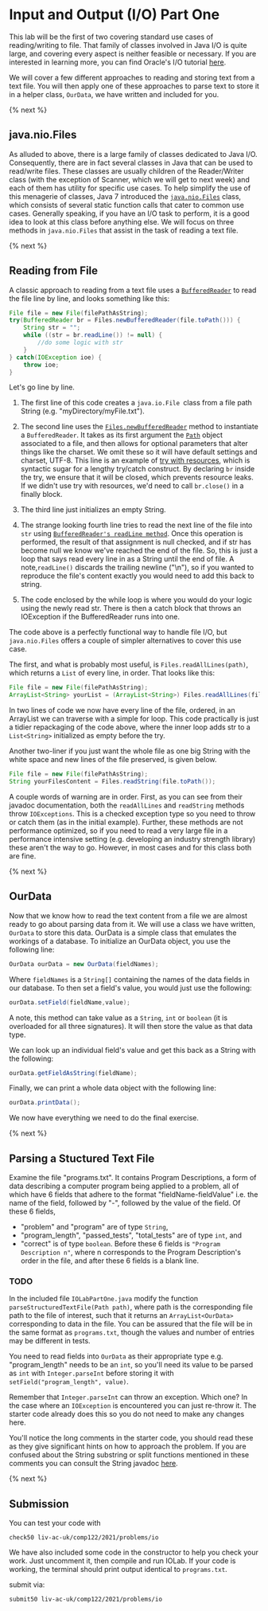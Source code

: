 # Input and Output (I/O) Part One

This lab will be the first of two covering standard use cases of reading/writing to file. That family of classes involved in Java I/O is quite large, and covering every aspect is
neither feasible or necessary. If you are interested in learning more, you can find Oracle's I/O tutorial [here](https://docs.oracle.com/javase/tutorial/essential/io/).

We will cover a few different approaches to reading and storing text from a text file. You will then apply one
of these approaches to parse text to store it in a helper class, `OurData`, we have written and included for you.

{% next %}


## java.nio.Files
As alluded to above, there is a large family of classes dedicated to Java I/O. Consequently, there are in fact several classes in Java
that can be used to read/write files. These classes are usually children of the Reader/Writer class (with the exception of Scanner, which we will get to next week)
and each of them has utility for specific use cases. To help simplify the use of this menagerie of classes, Java 7 introduced the [`java.nio.Files`](https://docs.oracle.com/javase/8/docs/api/java/nio/file/Files.html) class,
which consists of several static function calls that cater to common use cases. Generally speaking, if you have an I/O task to perform, it is a good idea to look
at this class before anything else. We will focus on three methods in `java.nio.Files` that assist in the task of reading a text file.

{% next %}

## Reading from File

A classic approach to reading from a text file uses a
[`BufferedReader`](https://docs.oracle.com/javase/10/docs/api/java/io/BufferedReader.html) to read the file line by line, and looks something like this:


```java
File file = new File(filePathAsString);
try(BufferedReader br = Files.newBufferedReader(file.toPath())) {
    String str = "";
    while ((str = br.readLine()) != null) {
        //do some logic with str
    }
} catch(IOException ioe) {
    throw ioe;
}
```
Let's go line by line.

1. The first line of this code creates a `java.io.File `class from a file path String (e.g. "myDirectory/myFile.txt"). 

2. The second line uses the [`Files.newBufferedReader`](https://docs.oracle.com/javase/8/docs/api/java/nio/file/Files.html#newBufferedReader-java.nio.file.Path-) method to instantiate a `BufferedReader`. It takes as its first argument the [`Path`](https://docs.oracle.com/javase/8/docs/api/java/nio/file/Path.html) object
associated to a file, and then allows for optional parameters that alter things like the charset. We omit these so it will have default settings and charset, UTF-8.
This line is an example of [try with resources](https://docs.oracle.com/javase/tutorial/essential/exceptions/tryResourceClose.html), which is syntactic sugar for a lengthy try/catch construct. By declaring `br` inside the try, we ensure that it will be closed, which prevents resource leaks. If we didn't use try with resources, we'd need to call `br.close()` in a finally block.

3. The third line just initializes an empty String.

4. The strange looking fourth line tries to read the next line of the file into `str` using [`BufferedReader's readLine method`](https://docs.oracle.com/javase/10/docs/api/java/io/BufferedReader.html#readLine()). Once this operation is performed,
the result of that assignment is null checked, and if str has become null we know we've reached the end of the file. So, this is just a loop that says
read every line in as a String until the end of file. A note,`readLine()` discards the trailing newline ("\n"), so if you wanted to reproduce the file's content exactly you would need to add this back to string.

5. The code enclosed by the while loop is where you would do your logic using the newly read str. There is then a catch block that throws an IOException if the BufferedReader runs
into one.

The code above is a perfectly functional way to handle file I/O, but `java.nio.Files` offers a couple of simpler alternatives to cover this use case.

The first, and what is probably most useful, is `Files.readAllLines(path)`, which returns a `List` of every line, in order.
That looks like this:

```java
File file = new File(filePathAsString);
ArrayList<String> yourList = (ArrayList<String>) Files.readAllLines(file.toPath());
```

In two lines of code we now have every line of the file, ordered, in an ArrayList we can traverse with a simple for loop. This code practically is just a tidier repackaging
of the code above, where the inner loop adds str to a `List<String>` initialized as empty before the try. 

Another two-liner if you just want the whole file as one big String with the white space and new lines of the file preserved, is given below.
```java
File file = new File(filePathAsString);
String yourFilesContent = Files.readString(file.toPath());
```
A couple words of warning are in order.
First, as you can see from their javadoc documentation, both the `readAllLines` and `readString` methods throw `IOExceptions`. This is a checked exception type so you need to throw or catch them (as in the initial example).
Further, these methods are not performance optimized, so if you need
to read a very large file in a performance intensive setting (e.g. developing an industry strength library) these aren't the way to go. However, in most cases and for this class both are fine.

{% next %}


## OurData
Now that we know how to read the text content from a file we are almost ready to go about parsing data from it. We will use a class we have written, `OurData` to store this data. OurData is a simple class that emulates the workings of a database. To initialize an OurData object, you use the following line:
```java
OurData ourData = new OurData(fieldNames);
```
Where `fieldNames` is a `String[]` containing the names of the data fields in our database.
To then set a field's value, you would just use the following:
```java
ourData.setField(fieldName,value);
```
A note, this method can take value as a `String`, `int` or `boolean` (it is overloaded for all three signatures). It will then store the value as that data type. 

We can look up an individual field's value and get this back as a String with the following:
```java
ourData.getFieldAsString(fieldName);
```

Finally, we can print a whole data object with the following line:
```java
ourData.printData();
```

We now have everything we need to do the final exercise.

{% next %}

## Parsing a Stuctured Text File

Examine the file "programs.txt". It contains Program Descriptions, a form of data describing a computer program being applied to a problem, all of which have 6 fields that 
adhere to the format "fieldName-fieldValue" i.e. the name of the field, followed by "-", followed by the value of the field.
Of these 6 fields, 
- "problem" and "program"  are of type `String`, 
- "program_length", "passed_tests", "total_tests" are of type `int`, and 
- "correct" is of type `boolean`.
Before these 6 fields is `"Program Description n"`, where n corresponds to the Program Description's order in the file, and after these 6 fields is a blank line.

### TODO
In the included file `IOLabPartOne.java` modify the function `parseStructuredTextFile(Path path)`, where path is the corresponding file path to the file of interest, such that
it returns an `ArrayList<OurData>` corresponding to data in the file. You can be assured that the file will be in the same format as 
`programs.txt`, though the values and number of entries may be different in tests. 

You need to read fields into `OurData` as their appropriate type
e.g. "program_length" needs to be an `int`, so you'll need its value to be parsed as `int` with `Integer.parseInt` before storing it with `setField("program_length", value)`.

Remember that `Integer.parseInt` can throw an exception. Which one?
In the case where an `IOException` is encountered you can just re-throw it. The starter code already does this
so you do not need to make any changes here.

You'll notice the long comments in the starter code, you should read these as they give significant hints on how to approach the problem. If you are confused
about the String substring or split functions mentioned in these comments you can consult the String javadoc [here](https://docs.oracle.com/en/java/javase/11/docs/api/java.base/java/lang/String.html).


{% next %}


## Submission
You can test your code with 

```
check50 liv-ac-uk/comp122/2021/problems/io
```

We have also included some code in the constructor to help you check your work. Just uncomment it, then compile and run IOLab. If your code is working, the terminal should print output identical to `programs.txt`.

submit via:

```
submit50 liv-ac-uk/comp122/2021/problems/io
```
